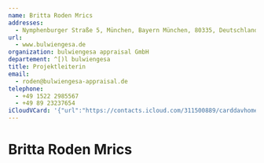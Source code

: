 ```yaml
---
name: Britta Roden Mrics
addresses:
  - Nymphenburger Straße 5, München, Bayern München, 80335, Deutschland
url:
  - www.bulwiengesa.de
organization: bulwiengesa appraisal GmbH
departement: ^[)l bulwiengesa
title: Projektleiterin
email:
  - roden@bulwiengesa-appraisal.de
telephone:
  - +49 1522 2985567
  - +49 89 23237654
iCloudVCard: '{"url":"https://contacts.icloud.com/311500889/carddavhome/card/0F238DE0-8D03-4119-8693-A92F3FFA3800.vcf","etag":"\"kmfh9yim\"","data":"BEGIN:VCARD\r\nVERSION:3.0\r\nFN:\r\nN:Mrics;Britta;Roden;;\r\nUID:8D499BD2-5819-44CF-A19D-25DDD5575540\r\nADR:;;Nymphenburger Straße 5;München;Bayern München;80335;Deutschland;\r\nPRODID:-//Apple Inc.//iOS 10.2.1//EN\r\nREV:2025-04-03T22:17:29Z\r\nURL:www.bulwiengesa.de\r\nORG:bulwiengesa appraisal GmbH;^[)l bulwiengesa\r\nTITLE:Projektleiterin\r\nEMAIL:roden@bulwiengesa-appraisal.de\r\nTEL:+49 1522 2985567\r\nTEL:+49 89 23237654\r\nitem1.X-ABADR:DE\r\nEND:VCARD"}'
---
```

# Britta Roden Mrics